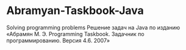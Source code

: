 # Abramyan-Taskbook-Java
Solving programming problems
Решение задач на Java по изданию «Абрамян М. Э. Programming Taskbook. Задачник по программированию. Версия 4.6. 2007»
